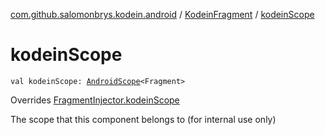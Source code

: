 [com.github.salomonbrys.kodein.android](../index.md) / [KodeinFragment](index.md) / [kodeinScope](.)

# kodeinScope

`val kodeinScope: `[`AndroidScope`](../-android-scope/index.md)`<Fragment>`

Overrides [FragmentInjector.kodeinScope](../-fragment-injector/kodein-scope.md)

The scope that this component belongs to (for internal use only)

